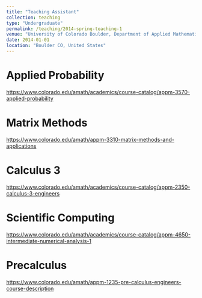 ```yaml
---
title: "Teaching Assistant"
collection: teaching
type: "Undergraduate"
permalink: /teaching/2014-spring-teaching-1
venue: "University of Colorado Boulder, Department of Applied Mathematics"
date: 2014-01-01
location: "Boulder CO, United States"
---
```


Applied Probability
======
https://www.colorado.edu/amath/academics/course-catalog/appm-3570-applied-probability

Matrix Methods
======
https://www.colorado.edu/amath/appm-3310-matrix-methods-and-applications

Calculus 3
======
https://www.colorado.edu/amath/academics/course-catalog/appm-2350-calculus-3-engineers

Scientific Computing
======
https://www.colorado.edu/amath/academics/course-catalog/appm-4650-intermediate-numerical-analysis-1

Precalculus
======
https://www.colorado.edu/amath/appm-1235-pre-calculus-engineers-course-description
